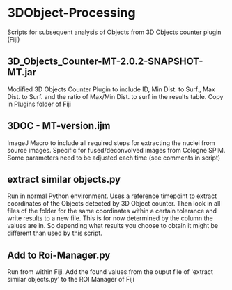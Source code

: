 # 3DObject-Processing
Scripts for subsequent analysis of Objects from 3D Objects counter plugin (Fiji)

## 3D_Objects_Counter-MT-2.0.2-SNAPSHOT-MT.jar
Modified 3D Objects Counter Plugin to include ID, Min Dist. to Surf., Max Dist. to Surf. and the ratio of Max/Min Dist. to surf in the results table. Copy in Plugins folder of Fiji

## 3DOC - MT-version.ijm
ImageJ Macro to include all required steps for extracting the nuclei from source images. Specific for fused/deconvolved images from Cologne SPIM. Some parameters need to be adjusted each time (see comments in script)

## extract similar objects.py
Run in normal Python environment. Uses a reference timepoint to extract coordinates of the Objects detected by 3D Object counter. Then look in all files of the folder for the same coordinates within a certain tolerance and write results to a new file. This is for now determined by the column the values are in. So depending what results you choose to obtain it might be different than used by this script.

## Add to Roi-Manager.py
Run from within Fiji. Add the found values from the ouput file of 'extract similar objects.py' to the ROI Manager of Fiji
